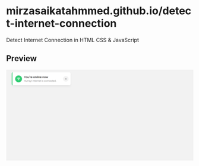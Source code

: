 # mirzasaikatahmmed.github.io/detect-internet-connection
Detect Internet Connection in HTML CSS & JavaScript

## Preview
<img src="https://raw.githubusercontent.com/mirzasaikatahmmed/detect-internet-connection/main/detect-internet-connection.PNG"/>

